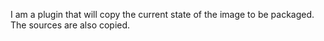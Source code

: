 I am a plugin that will copy the current state of the image to be packaged. 
The sources are also copied.

